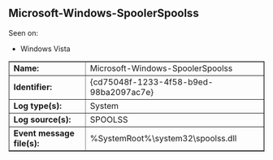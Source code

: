 ## Microsoft-Windows-SpoolerSpoolss

Seen on:
* Windows Vista

<table border="1" class="docutils">
  <tbody>
    <tr>
      <td><b>Name:</b></td>
      <td>Microsoft-Windows-SpoolerSpoolss</td>
    </tr>
    <tr>
      <td><b>Identifier:</b></td>
      <td>{cd75048f-1233-4f58-b9ed-98ba2097ac7e}</td>
    </tr>
    <tr>
      <td><b>Log type(s):</b></td>
      <td>System</td>
    </tr>
    <tr>
      <td><b>Log source(s):</b></td>
      <td>SPOOLSS</td>
    </tr>
    <tr>
      <td><b>Event message file(s):</b></td>
      <td>%SystemRoot%\system32\spoolss.dll</td>
    </tr>
  </tbody>
</table>

&nbsp;

